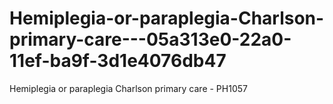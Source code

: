 # Hemiplegia-or-paraplegia-Charlson-primary-care---05a313e0-22a0-11ef-ba9f-3d1e4076db47
Hemiplegia or paraplegia Charlson primary care - PH1057

